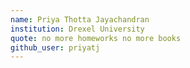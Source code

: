 ```yaml
---
name: Priya Thotta Jayachandran
institution: Drexel University
quote: no more homeworks no more books
github_user: priyatj
---
```

